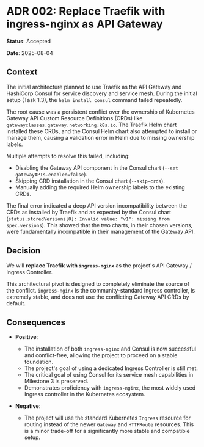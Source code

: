 # ADR 002: Replace Traefik with ingress-nginx as API Gateway

**Status**: Accepted

**Date**: 2025-08-04

## Context

The initial architecture planned to use Traefik as the API Gateway and HashiCorp Consul for service discovery and service mesh. During the initial setup (Task 1.3), the `helm install consul` command failed repeatedly.

The root cause was a persistent conflict over the ownership of Kubernetes Gateway API Custom Resource Definitions (CRDs) like `gatewayclasses.gateway.networking.k8s.io`. The Traefik Helm chart installed these CRDs, and the Consul Helm chart also attempted to install or manage them, causing a validation error in Helm due to missing ownership labels.

Multiple attempts to resolve this failed, including:
* Disabling the Gateway API component in the Consul chart (`--set gatewayAPIs.enabled=false`).
* Skipping CRD installation in the Consul chart (`--skip-crds`).
* Manually adding the required Helm ownership labels to the existing CRDs.

The final error indicated a deep API version incompatibility between the CRDs as installed by Traefik and as expected by the Consul chart (`status.storedVersions[0]: Invalid value: "v1": missing from spec.versions`). This showed that the two charts, in their chosen versions, were fundamentally incompatible in their management of the Gateway API.

## Decision

We will **replace Traefik with `ingress-nginx`** as the project's API Gateway / Ingress Controller.

This architectural pivot is designed to completely eliminate the source of the conflict. `ingress-nginx` is the community-standard Ingress controller, is extremely stable, and does not use the conflicting Gateway API CRDs by default.

## Consequences

* **Positive**:
    * The installation of both `ingress-nginx` and Consul is now successful and conflict-free, allowing the project to proceed on a stable foundation.
    * The project's goal of using a dedicated Ingress Controller is still met.
    * The critical goal of using Consul for its service mesh capabilities in Milestone 3 is preserved.
    * Demonstrates proficiency with `ingress-nginx`, the most widely used Ingress controller in the Kubernetes ecosystem.

* **Negative**:
    * The project will use the standard Kubernetes `Ingress` resource for routing instead of the newer `Gateway` and `HTTPRoute` resources. This is a minor trade-off for a significantly more stable and compatible setup.